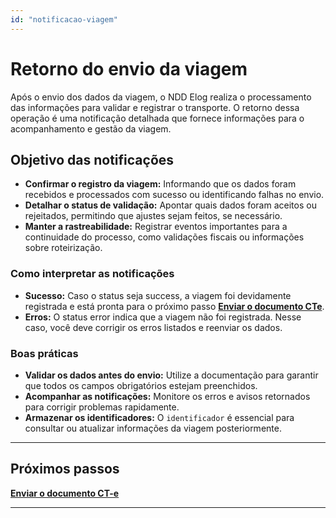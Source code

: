 ```yaml
---
id: "notificacao-viagem"
---
```


# Retorno do envio da viagem

Após o envio dos dados da viagem, o NDD Elog realiza o processamento das informações para validar e registrar o transporte. O retorno dessa operação é uma notificação detalhada que fornece informações para o acompanhamento e gestão da viagem.

## Objetivo das notificações

- **Confirmar o registro da viagem:** Informando que os dados foram recebidos e processados com sucesso ou identificando falhas no envio.
- **Detalhar o status de validação:** Apontar quais dados foram aceitos ou rejeitados, permitindo que ajustes sejam feitos, se necessário.
- **Manter a rastreabilidade:** Registrar eventos importantes para a continuidade do processo, como validações fiscais ou informações sobre roteirização.

### Como interpretar as notificações

- **Sucesso:** Caso o status seja success, a viagem foi devidamente registrada e está pronta para o próximo passo [**Enviar o documento CTe**](./envio-cte).
- **Erros:** O status error indica que a viagem não foi registrada. Nesse caso, você deve corrigir os erros listados e reenviar os dados.

### Boas práticas
- **Validar os dados antes do envio:** Utilize a documentação para garantir que todos os campos obrigatórios estejam preenchidos.
- **Acompanhar as notificações:** Monitore os erros e avisos retornados para corrigir problemas rapidamente.
- **Armazenar os identificadores:** O `identificador` é essencial para consultar ou atualizar informações da viagem posteriormente.

---
## **Próximos passos**

[**Enviar o documento CT-e**](./envio-cte)

---
